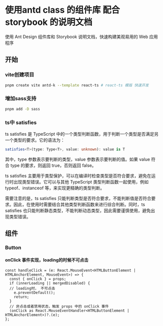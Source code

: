 # 使用antd class 的组件库 配合 storybook 的说明文档

使用 Ant Design 组件库和 Storybook 说明文档，快速构建美观易用的 Web 应用程序

## 开始

### vite创建项目
  
```bash
pnpm create vite antd-k --template react-ts # react-ts 模版 快速开发
```

### 增加sass支持

```bash
pnpm add -D sass
```

### ts中 satisfies

ts satisfies 是 TypeScript 中的一个类型判断函数，用于判断一个类型是否满足另一个类型的要求。它的语法为：

```typescript
satisfies<T>(type: Type<T>, value: unknown): value is T
```

其中，type 参数表示要判断的类型，value 参数表示要判断的值。如果 value 符合 type 的要求，则返回 true，否则返回 false。

ts satisfies 主要用于类型保护，可以在编译时检查类型是否符合要求，避免在运行时出现类型错误。它可以与其他 TypeScript 类型判断函数一起使用，例如 typeof、instanceof 等，来实现更精确的类型判断。

需要注意的是，ts satisfies 只能判断类型是否符合要求，不能判断值是否符合要求。因此，在使用时需要结合其他类型判断函数来进行综合判断。同时，ts satisfies 也只能判断静态类型，不能判断动态类型，因此需要谨慎使用，避免出现类型错误。


## 组件

### Button

#### onClick 事件实现，loading的时候不可点击

```tsx
const handleClick = (e: React.MouseEvent<HTMLButtonElement | HTMLAnchorElement, MouseEvent>) => {
  const { onClick } = props;
  if (innerLoading || mergedDisabled) {
  // loading时， 不可点击
    e.preventDefault();
    return;
  }
  // 非点击或者禁用状态，触发 props 中的 onClick 事件 
  (onClick as React.MouseEventHandler<HTMLButtonElement | HTMLAnchorElement>)?.(e);
};
```
